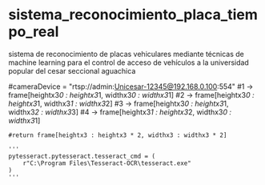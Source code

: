 # sistema_reconocimiento_placa_tiempo_real
sistema de reconocimiento de placas vehiculares mediante técnicas de machine learning para el control de acceso de vehículos a la universidad popular del cesar seccional aguachica 


#cameraDevice = "rtsp://admin:Unicesar-12345@192.168.0.100:554"
#1 -> frame[heightx3*0 : heightx3*1, widthx3*0 : widthx3*1]
    #2 -> frame[heightx3*0 : heightx3*1, widthx3*1 : widthx3*2]
    #3 -> frame[heightx3*0 : heightx3*1, widthx3*2 : widthx3*3]
    #4 -> frame[heightx3*1 : heightx3*2, widthx3*0 : widthx3*1]

    #return frame[heightx3 : heightx3 * 2, widthx3 : widthx3 * 2]

    '''
    pytesseract.pytesseract.tesseract_cmd = (
        r"C:\Program Files\Tesseract-OCR\tesseract.exe"
    )
    '''